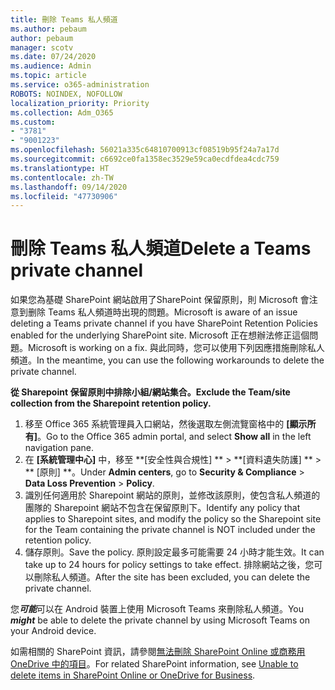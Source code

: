 ```yaml
---
title: 刪除 Teams 私人頻道
ms.author: pebaum
author: pebaum
manager: scotv
ms.date: 07/24/2020
ms.audience: Admin
ms.topic: article
ms.service: o365-administration
ROBOTS: NOINDEX, NOFOLLOW
localization_priority: Priority
ms.collection: Adm_O365
ms.custom:
- "3781"
- "9001223"
ms.openlocfilehash: 56021a335c64810700913cf08519b95f24a7a17d
ms.sourcegitcommit: c6692ce0fa1358ec3529e59ca0ecdfdea4cdc759
ms.translationtype: HT
ms.contentlocale: zh-TW
ms.lasthandoff: 09/14/2020
ms.locfileid: "47730906"
---
```

# <a name="delete-a-teams-private-channel"></a><span data-ttu-id="b1295-102">刪除 Teams 私人頻道</span><span class="sxs-lookup"><span data-stu-id="b1295-102">Delete a Teams private channel</span></span>

<span data-ttu-id="b1295-103">如果您為基礎 SharePoint 網站啟用了SharePoint 保留原則，則 Microsoft 會注意到删除 Teams 私人頻道時出現的問題。</span><span class="sxs-lookup"><span data-stu-id="b1295-103">Microsoft is aware of an issue deleting a Teams private channel if you have SharePoint Retention Policies enabled for the underlying SharePoint site.</span></span> <span data-ttu-id="b1295-104">Microsoft 正在想辦法修正這個問題。</span><span class="sxs-lookup"><span data-stu-id="b1295-104">Microsoft is working on a fix.</span></span> <span data-ttu-id="b1295-105">與此同時，您可以使用下列因應措施刪除私人頻道。</span><span class="sxs-lookup"><span data-stu-id="b1295-105">In the meantime, you can use the following workarounds to delete the private channel.</span></span>

<span data-ttu-id="b1295-106">**從 Sharepoint 保留原則中排除小組/網站集合。**</span><span class="sxs-lookup"><span data-stu-id="b1295-106">**Exclude the Team/site collection from the Sharepoint retention policy.**</span></span>

1. <span data-ttu-id="b1295-107">移至 Office 365 系統管理員入口網站，然後選取左側流覽窗格中的 **[顯示所有]**。</span><span class="sxs-lookup"><span data-stu-id="b1295-107">Go to the Office 365 admin portal, and select **Show all** in the left navigation pane.</span></span>
2. <span data-ttu-id="b1295-108">在 **[系統管理中心]** 中，移至 \*\*[安全性與合規性] \*\* > \*\*[資料遺失防護] \*\* > \*\* [原則] \*\*。</span><span class="sxs-lookup"><span data-stu-id="b1295-108">Under **Admin centers**, go to **Security & Compliance** > **Data Loss Prevention** > **Policy**.</span></span>
3. <span data-ttu-id="b1295-109">識別任何適用於 Sharepoint 網站的原則，並修改該原則，使包含私人頻道的團隊的 Sharepoint 網站不包含在保留原則下。</span><span class="sxs-lookup"><span data-stu-id="b1295-109">Identify any policy that applies to Sharepoint sites, and modify the policy so the Sharepoint site for the Team containing the private channel is NOT included under the retention policy.</span></span>
4. <span data-ttu-id="b1295-110">儲存原則。</span><span class="sxs-lookup"><span data-stu-id="b1295-110">Save the policy.</span></span>
    <span data-ttu-id="b1295-111">原則設定最多可能需要 24 小時才能生效。</span><span class="sxs-lookup"><span data-stu-id="b1295-111">It can take up to 24 hours for policy settings to take effect.</span></span>
    <span data-ttu-id="b1295-112">排除網站之後，您可以刪除私人頻道。</span><span class="sxs-lookup"><span data-stu-id="b1295-112">After the site has been excluded, you can delete the private channel.</span></span>  
    
<span data-ttu-id="b1295-113">您***可能***可以在 Android 裝置上使用 Microsoft Teams 來刪除私人頻道。</span><span class="sxs-lookup"><span data-stu-id="b1295-113">You  ***might*** be able to delete the private channel by using Microsoft Teams on your Android device.</span></span> 

<span data-ttu-id="b1295-114">如需相關的 SharePoint 資訊，請參閱[無法刪除 SharePoint Online 或商務用 OneDrive 中的項目](https://docs.microsoft.com/alchemyinsights/retention-policy-ediscovery-hold)。</span><span class="sxs-lookup"><span data-stu-id="b1295-114">For related SharePoint information, see [Unable to delete items in SharePoint Online or OneDrive for Business](https://docs.microsoft.com/alchemyinsights/retention-policy-ediscovery-hold).</span></span>
